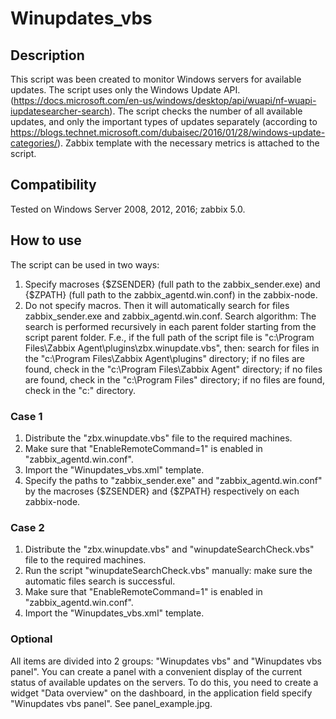 # Winupdates_vbs
## Description
  This script was been created to monitor Windows servers for available updates. The script uses only the Windows Update API. (https://docs.microsoft.com/en-us/windows/desktop/api/wuapi/nf-wuapi-iupdatesearcher-search). 
  The script checks the number of all available updates, and only the important types of updates separately (according to https://blogs.technet.microsoft.com/dubaisec/2016/01/28/windows-update-categories/).
  Zabbix template with the necessary metrics is attached to the script.
## Compatibility
  Tested on Windows Server 2008, 2012, 2016; zabbix 5.0.
## How to use
  The script can be used in two ways:
  1. Specify macroses {$ZSENDER} (full path to the zabbix_sender.exe) and {$ZPATH} (full path to the zabbix_agentd.win.conf) in the zabbix-node.
  2. Do not specify macros. Then it will automatically search for files zabbix_sender.exe and zabbix_agentd.win.conf.
  Search algorithm:
  The search is performed recursively in each parent folder starting from the script parent folder.
  F.e., if the full path of the script file is "c:\Program Files\Zabbix Agent\plugins\zbx.winupdate.vbs", then:
    search for files in the "c:\Program Files\Zabbix Agent\plugins\" directory;
    if no files are found, check in the "c:\Program Files\Zabbix Agent\" directory;
    if no files are found, check in the "c:\Program Files\" directory;
    if no files are found, check in the "c:\" directory.
### Case 1
  1. Distribute the "zbx.winupdate.vbs" file to the required machines.
  2. Make sure that "EnableRemoteCommand=1" is enabled in "zabbix_agentd.win.conf".
  3. Import the "Winupdates_vbs.xml" template.
  4. Specify the paths to "zabbix_sender.exe" and "zabbix_agentd.win.conf" by the macroses {$ZSENDER} and {$ZPATH} respectively on each zabbix-node.
### Case 2
  1. Distribute the "zbx.winupdate.vbs" and "winupdateSearchCheck.vbs" file to the required machines.
  2. Run the script "winupdateSearchCheck.vbs" manually: make sure the automatic files search is successful.
  3. Make sure that "EnableRemoteCommand=1" is enabled in "zabbix_agentd.win.conf".
  4. Import the "Winupdates_vbs.xml" template.
### Optional
  All items are divided into 2 groups: "Winupdates vbs" and "Winupdates vbs panel". You can create a panel with a convenient display of the current status of available updates on the servers. 
  To do this, you need to create a widget "Data overview" on the dashboard, in the application field specify "Winupdates vbs panel".
  See panel_example.jpg.
